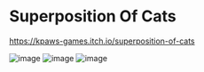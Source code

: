 # Superposition Of Cats

https://kpaws-games.itch.io/superposition-of-cats

![image](https://github.com/kp4ws/superposition-of-cats/assets/58745400/45c20098-ab64-4b4f-9911-df60879137d9)
![image](https://github.com/kp4ws/superposition-of-cats/assets/58745400/31ef7fe1-fcdd-4ce7-a4d2-f73f2ba4f191)
![image](https://github.com/kp4ws/superposition-of-cats/assets/58745400/93f2f899-1d54-4ded-95a6-36cc7e8e42f9)
